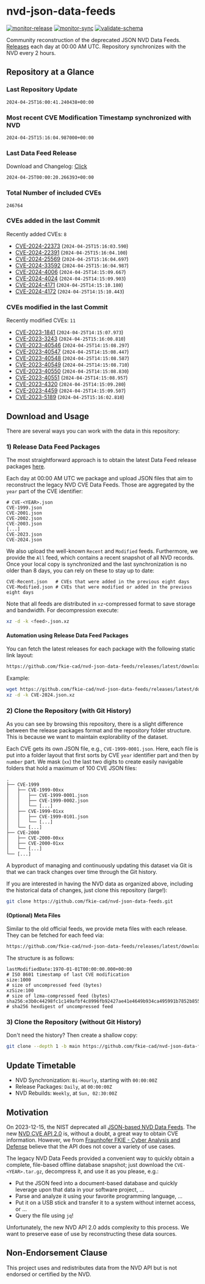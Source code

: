 # nvd-json-data-feeds

[![monitor-release](https://github.com/fkie-cad/nvd-json-data-feeds/actions/workflows/monitor_release.yml/badge.svg)](https://github.com/fkie-cad/nvd-json-data-feeds/actions/workflows/monitor_release.yml)
[![monitor-sync](https://github.com/fkie-cad/nvd-json-data-feeds/actions/workflows/monitor_sync.yml/badge.svg)](https://github.com/fkie-cad/nvd-json-data-feeds/actions/workflows/monitor_sync.yml)
[![validate-schema](https://github.com/fkie-cad/nvd-json-data-feeds/actions/workflows/validate_schema.yml/badge.svg)](https://github.com/fkie-cad/nvd-json-data-feeds/actions/workflows/validate_schema.yml)

Community reconstruction of the deprecated JSON NVD Data Feeds.
[Releases](https://github.com/fkie-cad/nvd-json-data-feeds/releases/latest) each day at 00:00 AM UTC.
Repository synchronizes with the NVD every 2 hours.

## Repository at a Glance

### Last Repository Update

```plain
2024-04-25T16:00:41.240438+00:00
```

### Most recent CVE Modification Timestamp synchronized with NVD

```plain
2024-04-25T15:16:04.987000+00:00
```

### Last Data Feed Release

Download and Changelog: [Click](https://github.com/fkie-cad/nvd-json-data-feeds/releases/latest)

```plain
2024-04-25T00:00:20.266393+00:00
```

### Total Number of included CVEs

```plain
246764
```

### CVEs added in the last Commit

Recently added CVEs: `8`

- [CVE-2024-22373](CVE-2024/CVE-2024-223xx/CVE-2024-22373.json) (`2024-04-25T15:16:03.590`)
- [CVE-2024-22391](CVE-2024/CVE-2024-223xx/CVE-2024-22391.json) (`2024-04-25T15:16:04.100`)
- [CVE-2024-25569](CVE-2024/CVE-2024-255xx/CVE-2024-25569.json) (`2024-04-25T15:16:04.697`)
- [CVE-2024-33592](CVE-2024/CVE-2024-335xx/CVE-2024-33592.json) (`2024-04-25T15:16:04.987`)
- [CVE-2024-4006](CVE-2024/CVE-2024-40xx/CVE-2024-4006.json) (`2024-04-25T14:15:09.667`)
- [CVE-2024-4024](CVE-2024/CVE-2024-40xx/CVE-2024-4024.json) (`2024-04-25T14:15:09.903`)
- [CVE-2024-4171](CVE-2024/CVE-2024-41xx/CVE-2024-4171.json) (`2024-04-25T14:15:10.180`)
- [CVE-2024-4172](CVE-2024/CVE-2024-41xx/CVE-2024-4172.json) (`2024-04-25T14:15:10.443`)


### CVEs modified in the last Commit

Recently modified CVEs: `11`

- [CVE-2023-1841](CVE-2023/CVE-2023-18xx/CVE-2023-1841.json) (`2024-04-25T14:15:07.973`)
- [CVE-2023-3243](CVE-2023/CVE-2023-32xx/CVE-2023-3243.json) (`2024-04-25T15:16:00.810`)
- [CVE-2023-40546](CVE-2023/CVE-2023-405xx/CVE-2023-40546.json) (`2024-04-25T14:15:08.297`)
- [CVE-2023-40547](CVE-2023/CVE-2023-405xx/CVE-2023-40547.json) (`2024-04-25T14:15:08.447`)
- [CVE-2023-40548](CVE-2023/CVE-2023-405xx/CVE-2023-40548.json) (`2024-04-25T14:15:08.587`)
- [CVE-2023-40549](CVE-2023/CVE-2023-405xx/CVE-2023-40549.json) (`2024-04-25T14:15:08.710`)
- [CVE-2023-40550](CVE-2023/CVE-2023-405xx/CVE-2023-40550.json) (`2024-04-25T14:15:08.830`)
- [CVE-2023-40551](CVE-2023/CVE-2023-405xx/CVE-2023-40551.json) (`2024-04-25T14:15:08.957`)
- [CVE-2023-4320](CVE-2023/CVE-2023-43xx/CVE-2023-4320.json) (`2024-04-25T14:15:09.280`)
- [CVE-2023-4459](CVE-2023/CVE-2023-44xx/CVE-2023-4459.json) (`2024-04-25T14:15:09.507`)
- [CVE-2023-5189](CVE-2023/CVE-2023-51xx/CVE-2023-5189.json) (`2024-04-25T15:16:02.810`)


## Download and Usage

There are several ways you can work with the data in this repository:

### 1) Release Data Feed Packages

The most straightforward approach is to obtain the latest Data Feed release packages [here](https://github.com/fkie-cad/nvd-json-data-feeds/releases/latest).

Each day at 00:00 AM UTC we package and upload JSON files that aim to reconstruct the legacy NVD CVE Data Feeds.
Those are aggregated by the `year` part of the CVE identifier:

```
# CVE-<YEAR>.json
CVE-1999.json
CVE-2001.json
CVE-2002.json
CVE-2003.json
[...]
CVE-2023.json
CVE-2024.json
```

We also upload the well-known `Recent` and `Modified` feeds.
Furthermore, we provide the `All` feed, which contains a recent snapshot of all NVD records.
Once your local copy is synchronized and the last synchronization is no older than 8 days, you can rely on these to stay up to date:

```plain
CVE-Recent.json   # CVEs that were added in the previous eight days
CVE-Modified.json # CVEs that were modified or added in the previous eight days
```

Note that all feeds are distributed in `xz`-compressed format to save storage and bandwidth.
For decompression execute:

```sh
xz -d -k <feed>.json.xz
```

#### Automation using Release Data Feed Packages

You can fetch the latest releases for each package with the following static link layout:

```sh
https://github.com/fkie-cad/nvd-json-data-feeds/releases/latest/download/CVE-<YEAR>.json.xz
```

Example:

```sh
wget https://github.com/fkie-cad/nvd-json-data-feeds/releases/latest/download/CVE-2024.json.xz
xz -d -k CVE-2024.json.xz
```

### 2) Clone the Repository (with Git History)

As you can see by browsing this repository, there is a slight difference between the release packages format and the repository folder structure.
This is because we want to maintain explorability of the dataset.

Each CVE gets its own JSON file, e.g., `CVE-1999-0001.json`.
Here, each file is put into a folder layout that first sorts by CVE `year` identifier part and then by `number` part.
We mask (`xx`) the last two digits to create easily navigable folders that hold a maximum of 100 CVE JSON files:

```plain
.
├── CVE-1999
│   ├── CVE-1999-00xx
│   │   ├── CVE-1999-0001.json
│   │   ├── CVE-1999-0002.json
│   │   └── [...]
│   ├── CVE-1999-01xx
│   │   ├── CVE-1999-0101.json
│   │   └── [...]
│   └── [...]
├── CVE-2000
│   ├── CVE-2000-00xx
│   ├── CVE-2000-01xx
│   └── [...]
└── [...]
```

A byproduct of managing and continuously updating this dataset via Git is that we can track changes over time through the Git history.

If you are interested in having the NVD data as organized above, including the historical data of changes, just clone this repository (large!):

```sh
git clone https://github.com/fkie-cad/nvd-json-data-feeds.git
```

#### (Optional) Meta Files

Similar to the old official feeds, we provide meta files with each release. They can be fetched for each feed via:

```sh
https://github.com/fkie-cad/nvd-json-data-feeds/releases/latest/download/CVE-<YEAR>.meta
```

The structure is as follows:

```plain
lastModifiedDate:1970-01-01T00:00:00.000+00:00                          # ISO 8601 timestamp of last CVE modification
size:1000                                                               # size of uncompressed feed (bytes)
xzSize:100                                                              # size of lzma-compressed feed (bytes)
sha256:e3b0c44298fc1c149afbf4c8996fb92427ae41e4649b934ca495991b7852b855 # sha256 hexdigest of uncompressed feed
```

### 3) Clone the Repository (without Git History)

Don't need the history? Then create a shallow copy:

```sh
git clone --depth 1 -b main https://github.com/fkie-cad/nvd-json-data-feeds.git
```


## Update Timetable

* NVD Synchronization: `Bi-Hourly`, starting with `00:00:00Z`
* Release Packages: `Daily`, at `00:00:00Z`
* NVD Rebuilds: `Weekly`, at `Sun, 02:30:00Z`


## Motivation

On 2023-12-15, the NIST deprecated all [JSON-based NVD Data Feeds](https://nvd.nist.gov/vuln/data-feeds#divRetirementBanner-1).
The new [NVD CVE API 2.0](https://nvd.nist.gov/developers/vulnerabilities) is, without a doubt, a great way to obtain CVE information.
However, we from [Fraunhofer FKIE - Cyber Analysis and Defense](https://www.fkie.fraunhofer.de/en/departments/cad.html) believe that the API does not cover a variety of use cases.

The legacy NVD Data Feeds provided a convenient way to quickly obtain a complete, file-based offline database snapshot; just download the `CVE-<YEAR>.tar.gz`, decompress it, and use it as you please, e.g.:

- Put the JSON feed into a document-based database and quickly leverage upon that data in your software project, ...
- Parse and analyze it using your favorite programming language, ...
- Put it on a USB stick and transfer it to a system without internet access, or ...
- Query the file using `jq`!

Unfortunately, the new NVD API 2.0 adds complexity to this process.
We want to preserve ease of use by reconstructing these data sources.

## Non-Endorsement Clause

This project uses and redistributes data from the NVD API but is not endorsed or certified by the NVD.